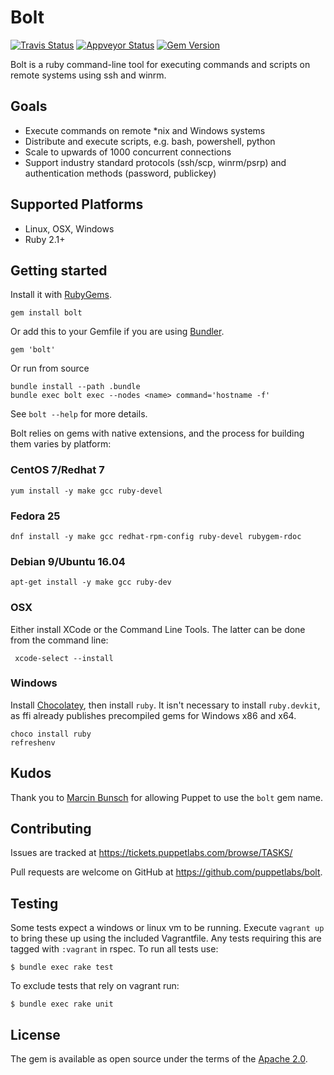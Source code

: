 # Bolt

[![Travis Status](https://api.travis-ci.com/puppetlabs/bolt.svg?token=XsSSSxJhnBoKnL8JPVay&branch=master)](https://travis-ci.com/puppetlabs/bolt)
[![Appveyor Status](https://ci.appveyor.com/api/projects/status/m7dhiwxk455mkw2d/branch/master?svg=true)](https://ci.appveyor.com/project/puppetlabs/bolt/branch/master)
[![Gem Version](https://badge.fury.io/rb/bolt.svg)](https://badge.fury.io/rb/bolt)

Bolt is a ruby command-line tool for executing commands and scripts on remote
systems using ssh and winrm.

## Goals

* Execute commands on remote *nix and Windows systems
* Distribute and execute scripts, e.g. bash, powershell, python
* Scale to upwards of 1000 concurrent connections
* Support industry standard protocols (ssh/scp, winrm/psrp) and authentication
  methods (password, publickey)

## Supported Platforms

* Linux, OSX, Windows
* Ruby 2.1+

## Getting started

Install it with [RubyGems](https://rubygems.org).

    gem install bolt

Or add this to your Gemfile if you are using [Bundler](https://bundler.io).

    gem 'bolt'

Or run from source

    bundle install --path .bundle
    bundle exec bolt exec --nodes <name> command='hostname -f'

See `bolt --help` for more details.

Bolt relies on gems with native extensions, and the process for building them varies by platform:

### CentOS 7/Redhat 7

    yum install -y make gcc ruby-devel

### Fedora 25

    dnf install -y make gcc redhat-rpm-config ruby-devel rubygem-rdoc

### Debian 9/Ubuntu 16.04

    apt-get install -y make gcc ruby-dev

### OSX

Either install XCode or the Command Line Tools. The latter can be done from the command line:

     xcode-select --install

### Windows

Install [Chocolatey](https://chocolatey.org/install), then install `ruby`. It isn't necessary
to install `ruby.devkit`, as ffi already publishes precompiled gems for Windows x86 and x64.

    choco install ruby
    refreshenv

## Kudos

Thank you to [Marcin Bunsch](https://github.com/marcinbunsch) for allowing
Puppet to use the `bolt` gem name.

## Contributing

Issues are tracked at https://tickets.puppetlabs.com/browse/TASKS/

Pull requests are welcome on GitHub at https://github.com/puppetlabs/bolt.

## Testing

Some tests expect a windows or linux vm to be running. Execute `vagrant up` to
bring these up using the included Vagrantfile. Any tests requiring this are
tagged with `:vagrant` in rspec. To run all tests use:

    $ bundle exec rake test

To exclude tests that rely on vagrant run:

    $ bundle exec rake unit

## License

The gem is available as open source under the terms of the [Apache 2.0](https://www.apache.org/licenses/LICENSE-2.0).

